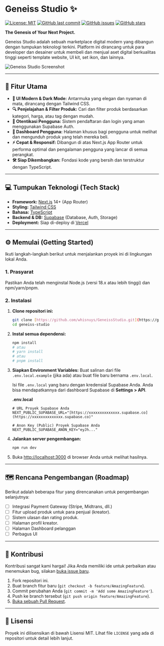 # Geneiss Studio ✨

[![License: MIT](https://img.shields.io/github/license/whisnuys/GeneissStudio)](https://github.com/whisnuys/GeneissStudio/blob/main/LICENSE)
[![GitHub last commit](https://img.shields.io/github/last-commit/whisnuys/GeneissStudio)](https://github.com/whisnuys/GeneissStudio/commits/main)
[![GitHub issues](https://img.shields.io/github/issues/whisnuys/GeneissStudio)](https://github.com/whisnuys/GeneissStudio/issues)
[![GitHub stars](https://img.shields.io/github/stars/whisnuys/GeneissStudio?style=social)](https://github.com/whisnuys/GeneissStudio/stargazers)

**The Genesis of Your Next Project.**

Geneiss Studio adalah sebuah marketplace digital modern yang dibangun dengan tumpukan teknologi terkini. Platform ini dirancang untuk para developer dan desainer untuk membeli dan menjual aset digital berkualitas tinggi seperti template website, UI kit, set ikon, dan lainnya.

![Geneiss Studio Screenshot](https://user-images.githubusercontent.com/10102/188509062-1b3c4aaa-f7f1-4363-a253-764c185a3c94.png)

---

## 🚀 Fitur Utama

-   **🎨 UI Modern & Dark Mode:** Antarmuka yang elegan dan nyaman di mata, dirancang dengan Tailwind CSS.
-   **🔍 Penjelajahan & Filter Produk:** Cari dan filter produk berdasarkan kategori, harga, atau tag dengan mudah.
-   **🔐 Otentikasi Pengguna:** Sistem pendaftaran dan login yang aman menggunakan Supabase Auth.
-   **👤 Dashboard Pengguna:** Halaman khusus bagi pengguna untuk melihat dan mengunduh produk yang telah mereka beli.
-   **⚡ Cepat & Responsif:** Dibangun di atas Next.js App Router untuk performa optimal dan pengalaman pengguna yang lancar di semua perangkat.
-   **🛠️ Siap Dikembangkan:** Fondasi kode yang bersih dan terstruktur dengan TypeScript.

---

## 💻 Tumpukan Teknologi (Tech Stack)

-   **Framework:** [Next.js](https://nextjs.org/) 14+ (App Router)
-   **Styling:** [Tailwind CSS](https://tailwindcss.com/)
-   **Bahasa:** [TypeScript](https://www.typescriptlang.org/)
-   **Backend & DB:** [Supabase](https://supabase.io/) (Database, Auth, Storage)
-   **Deployment:** Siap di-deploy di [Vercel](https://vercel.com/)

---

## ⚙️ Memulai (Getting Started)

Ikuti langkah-langkah berikut untuk menjalankan proyek ini di lingkungan lokal Anda.

### 1. Prasyarat

Pastikan Anda telah menginstal Node.js (versi 18.x atau lebih tinggi) dan npm/yarn/pnpm.

### 2. Instalasi

1.  **Clone repositori ini:**
    ```bash
    git clone [https://github.com/whisnuys/GeneissStudio.git](https://github.com/whisnuys/geneiss-studio.git)
    cd geneiss-studio
    ```

2.  **Instal semua dependensi:**
    ```bash
    npm install
    # atau
    # yarn install
    # atau
    # pnpm install
    ```

3.  **Siapkan Environment Variables:**
    Buat salinan dari file `.env.local.example` (jika ada) atau buat file baru bernama `.env.local`.
    
    Isi file `.env.local` yang baru dengan kredensial Supabase Anda. Anda bisa mendapatkannya dari dashboard Supabase di **Settings > API**.

    **.env.local**
    ```env
    # URL Proyek Supabase Anda
    NEXT_PUBLIC_SUPABASE_URL="[https://xxxxxxxxxxxxxx.supabase.co](https://xxxxxxxxxxxxxx.supabase.co)"

    # Anon Key (Public) Proyek Supabase Anda
    NEXT_PUBLIC_SUPABASE_ANON_KEY="eyJh..."
    ```

4.  **Jalankan server pengembangan:**
    ```bash
    npm run dev
    ```

5.  Buka [http://localhost:3000](http://localhost:3000) di browser Anda untuk melihat hasilnya.

---

## 🗺️ Rencana Pengembangan (Roadmap)

Berikut adalah beberapa fitur yang direncanakan untuk pengembangan selanjutnya:

-   [ ] Integrasi Payment Gateway (Stripe, Midtrans, dll.)
-   [ ] Fitur upload produk untuk para penjual (kreator).
-   [ ] Sistem ulasan dan rating produk.
-   [ ] Halaman profil kreator.
-   [ ] Halaman Dashboard pelanggan
-   [ ] Perbagus UI

---

## 🤝 Kontribusi

Kontribusi sangat kami hargai! Jika Anda memiliki ide untuk perbaikan atau menemukan bug, silakan [buka issue baru](https://github.com/whisnuys/GeneissStudio/issues/new/choose).

1.  Fork repositori ini.
2.  Buat branch fitur baru (`git checkout -b feature/AmazingFeature`).
3.  Commit perubahan Anda (`git commit -m 'Add some AmazingFeature'`).
4.  Push ke branch tersebut (`git push origin feature/AmazingFeature`).
5.  [Buka sebuah Pull Request](https://github.com/whisnuys/GeneissStudio/compare).

---

## 📄 Lisensi

Proyek ini dilisensikan di bawah Lisensi MIT. Lihat file `LICENSE` yang ada di repositori untuk detail lebih lanjut.

